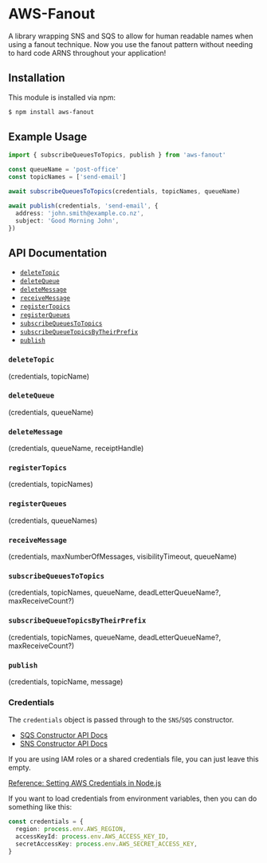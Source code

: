 # AWS-Fanout

A library wrapping SNS and SQS to allow for human readable names when using a
fanout technique. Now you use the fanout pattern without needing to hard code
ARNS throughout your application!

## Installation

This module is installed via npm:

```bash
$ npm install aws-fanout
```

## Example Usage

```typescript
import { subscribeQueuesToTopics, publish } from 'aws-fanout'

const queueName = 'post-office'
const topicNames = ['send-email']

await subscribeQueuesToTopics(credentials, topicNames, queueName)

await publish(credentials, 'send-email', {
  address: 'john.smith@example.co.nz',
  subject: 'Good Morning John',
})
```

## API Documentation

- [`deleteTopic`](#deleteTopic)
- [`deleteQueue`](#deleteQueue)
- [`deleteMessage`](#deleteMessage)
- [`receiveMessage`](#receiveMessage)
- [`registerTopics`](#registerTopics)
- [`registerQueues`](#registerQueues)
- [`subscribeQueuesToTopics`](#subscribeQueuesToTopics)
- [`subscribeQueueTopicsByTheirPrefix`](#subscribeQueueTopicsByTheirPrefix)
- [`publish`](#publish)

### `deleteTopic`

(credentials, topicName)

### `deleteQueue`

(credentials, queueName)

### `deleteMessage`

(credentials, queueName, receiptHandle)

### `registerTopics`

(credentials, topicNames)

### `registerQueues`

(credentials, queueNames)

### `receiveMessage`

(credentials, maxNumberOfMessages, visibilityTimeout, queueName)

### `subscribeQueuesToTopics`

(credentials, topicNames, queueName, deadLetterQueueName?, maxReceiveCount?)

### `subscribeQueueTopicsByTheirPrefix`

(credentials, topicNames, queueName, deadLetterQueueName?, maxReceiveCount?)

### `publish`

(credentials, topicName, message)

### Credentials

The `credentials` object is passed through to the `SNS`/`SQS` constructor.

- [SQS Constructor API Docs](https://docs.aws.amazon.com/AWSJavaScriptSDK/latest/AWS/SQS.html#constructor-property)
- [SNS Constructor API Docs](https://docs.aws.amazon.com/AWSJavaScriptSDK/latest/AWS/SNS.html#constructor-property)

If you are using IAM roles or a shared credentials file, you can just leave
this empty.

[Reference: Setting AWS Credentials in Node.js](https://docs.aws.amazon.com/sdk-for-javascript/v2/developer-guide/setting-credentials-node.html)

If you want to load credentials from environment variables, then you can do
something like this:

```typescript
const credentials = {
  region: process.env.AWS_REGION,
  accessKeyId: process.env.AWS_ACCESS_KEY_ID,
  secretAccessKey: process.env.AWS_SECRET_ACCESS_KEY,
}
```
